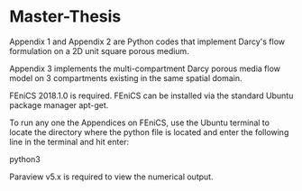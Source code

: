 # Master-Thesis

Appendix 1 and Appendix 2 are Python codes that implement Darcy's flow formulation on a 2D unit square porous medium.

Appendix 3 implements the multi-compartment Darcy porous media flow model on 3 compartments existing in the same spatial domain.

FEniCS 2018.1.0 is required. FEniCS can be installed via the standard Ubuntu package manager apt-get.

To run any one the Appendices on FEniCS, use the Ubuntu terminal to locate the directory where the python file is located and enter the following line in the terminal and hit enter:

python3 <file name.py>

Paraview v5.x is required to view the numerical output.
